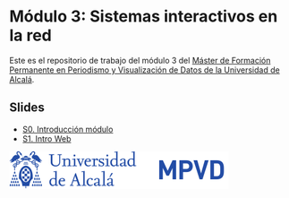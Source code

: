 # Módulo 3: Sistemas interactivos en la red

Este es el repositorio de trabajo del módulo 3  del [Máster de Formación Permanente en Periodismo y Visualización de Datos de la Universidad de Alcalá](https://mpvd.es).

## Slides

- [S0. Introducción módulo](https://julianprz.gitlab.io/m8-sistemas-interactivos-mpvd/main/sesiones/S0/M8S0.html)
- [S1. Intro Web](https://julianprz.gitlab.io/m8-sistemas-interactivos-mpvd/main/sesiones/S1/M8S1.html)

![Logo de MPVD en UAH](./img/logo.svg "MPVD en UAH")
